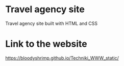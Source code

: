 # Travel agency site

Travel agency site built with HTML and CSS

# Link to the website

https://bloodyshrimp.github.io/Techniki_WWW_static/
